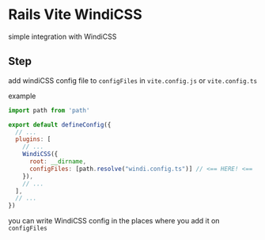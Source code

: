 # Rails Vite WindiCSS

simple integration with WindiCSS

## Step

add windiCSS config file to `configFiles` in `vite.config.js` or `vite.config.ts`

example

```javascript
import path from 'path'

export default defineConfig({
  // ...
  plugins: [
    // ...
    WindiCSS({
      root: __dirname,
      configFiles: [path.resolve("windi.config.ts")] // <== HERE! <==
    }),
    // ...
  ],
  // ...
})
```
you can write WindiCSS config in the places where you add it on `configFiles`

